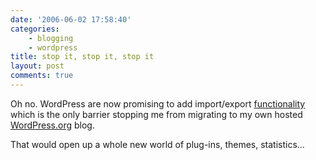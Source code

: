 ```yaml
---
date: '2006-06-02 17:58:40'
categories:
    - blogging
    - wordpress
title: stop it, stop it, stop it
layout: post
comments: true
---
```

Oh no. WordPress are now promising to add import/export
[functionality](http://wordpress.com/blog/2006/06/01/livejournal-import/)
which is the only barrier stopping me from migrating to my own hosted
[WordPress.org](http://wordpress.org/hosting/) blog.

That would open up a whole new world of plug-ins, themes, statistics...
